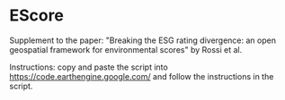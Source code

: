 # EScore
Supplement to the paper: "Breaking the ESG rating divergence: an open geospatial framework for environmental scores" by Rossi et al.

Instructions: copy and paste the script into https://code.earthengine.google.com/ and follow the instructions in the script. 


